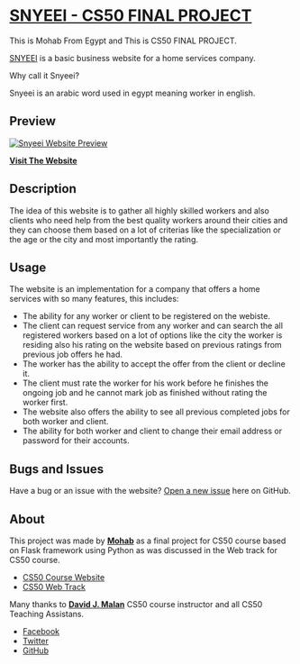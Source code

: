 # [SNYEEI - CS50 FINAL PROJECT](https://mouhabsnyeei.pythonanywhere.com/)

This is Mohab From Egypt and This is CS50 FINAL PROJECT.

[SNYEEI](https://mouhabsnyeei.pythonanywhere.com/) is a basic business website for a home services company.

Why call it Snyeei?

Snyeei is an arabic word used in egypt meaning worker in english.

## Preview

[![Snyeei Website Preview](https://i.imgur.com/E3lMEah.png)](https://mouhabsnyeei.pythonanywhere.com/)

**[Visit The Website](https://mouhabsnyeei.pythonanywhere.com/)**

## Description

The idea of this website is to gather all highly skilled workers and also clients who need help from the best quality workers around their cities and they can choose them based on a lot of criterias like the specialization or the age or the city and most importantly the rating.

## Usage

The website is an implementation for a company that offers a home services with so many features, this includes:

* The ability for any worker or client to be registered on the webiste.
* The client can request service from any worker and can search the all registered workers based on a lot of options like the city the worker is residing also his rating on the website based on previous ratings from previous job offers he had.
* The worker has the ability to accept the offer from the client or decline it.
* The client must rate the worker for his work before he finishes the ongoing job and he cannot mark job as finished without rating the worker first.
* The website also offers the ability to see all previous completed jobs for both worker and client.
* The ability for both worker and client to change their email address or password for their accounts.

## Bugs and Issues

Have a bug or an issue with the website? [Open a new issue](https://github.com/Mouhab-dev/snyeei/issues) here on GitHub.

## About

This project was made by **[Mohab](https://github.com/mouhab-dev)** as a final project for CS50 course based on Flask framework using Python as was discussed in the Web track for CS50 course.

* [CS50 Course Website](https://cs50.harvard.edu/x/2020/)
* [CS50 Web Track](https://cs50.harvard.edu/x/2020/tracks/web/)

Many thanks to **[David J. Malan](https://cs.harvard.edu/malan/)** CS50 course instructor and all CS50 Teaching Assistans.

* [Facebook](https://www.facebook.com/dmalan)
* [Twitter](https://twitter.com/davidjmalan)
* [GitHub](https://github.com/dmalan)

